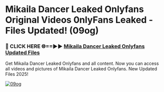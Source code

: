 # Mikaila Dancer Leaked Onlyfans Original Videos 0nlyFans Leaked - Files Updated! (09og)

<h3>🔴 CLICK HERE 🌐==►► <a href="https://tinyurl.com/x26r9saj" rel="nofollow">Mikaila Dancer Leaked Onlyfans Updated Files</a></h3>

Get Mikaila Dancer Leaked Onlyfans and all content. Now you can access all videos and pictures of Mikaila Dancer Leaked Onlyfans. New Updated Files 2025!

[![09og](https://i.imgur.com/LkgZPqh.gif)](https://tinyurl.com/x26r9saj)
